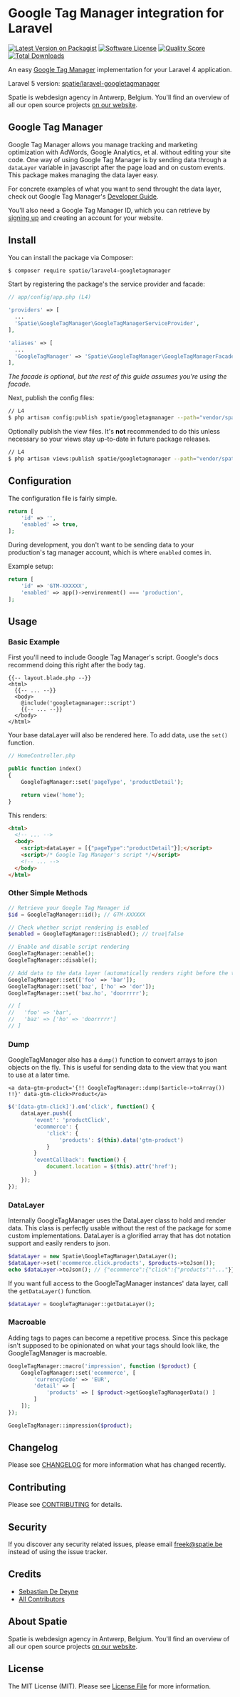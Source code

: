 # Google Tag Manager integration for Laravel

[![Latest Version on Packagist](https://img.shields.io/packagist/v/spatie/laravel4-googletagmanager.svg?style=flat-square)](https://packagist.org/packages/spatie/laravel4-googletagmanager)
[![Software License](https://img.shields.io/badge/license-MIT-brightgreen.svg?style=flat-square)](LICENSE.md)
[![Quality Score](https://img.shields.io/scrutinizer/g/spatie/laravel4-googletagmanager.svg?style=flat-square)](https://scrutinizer-ci.com/g/spatie/laravel4-googletagmanager)
[![Total Downloads](https://img.shields.io/packagist/dt/spatie/laravel4-googletagmanager.svg?style=flat-square)](https://packagist.org/packages/spatie/laravel4-googletagmanager)

An easy [Google Tag Manager](http://www.google.com/tagmanager/) implementation for your Laravel 4 application.

Laravel 5 version: [spatie/laravel-googletagmanager](https://github.com/spatie/laravel-googletagmanager)

Spatie is webdesign agency in Antwerp, Belgium. You'll find an overview of all our open source projects [on our website](https://spatie.be/opensource).

## Google Tag Manager

Google Tag Manager allows you manage tracking and marketing optimization with AdWords, Google Analytics, et al. without editing your site code. One way of using Google Tag Manager is by sending data through a `dataLayer` variable in javascript after the page load and on custom events. This package makes managing the data layer easy.

For concrete examples of what you want to send throught the data layer, check out Google Tag Manager's [Developer Guide](https://developers.google.com/tag-manager/devguide).

You'll also need a Google Tag Manager ID, which you can retrieve by [signing up](https://tagmanager.google.com/#/home) and creating an account for your website.

## Install

You can install the package via Composer:

```bash
$ composer require spatie/laravel4-googletagmanager
```

Start by registering the package's the service provider and facade:

```php
// app/config/app.php (L4)

'providers' => [
  ...
  'Spatie\GoogleTagManager\GoogleTagManagerServiceProvider',
],

'aliases' => [
  ...
  'GoogleTagManager' => 'Spatie\GoogleTagManager\GoogleTagManagerFacade',
],
```

*The facade is optional, but the rest of this guide assumes you're using the facade.*

Next, publish the config files:

```bash
// L4
$ php artisan config:publish spatie/googletagmanager --path="vendor/spatie/laravel4-googletagmanager/resources/config"
```

Optionally publish the view files. It's **not** recommended to do this unless necessary so your views stay up-to-date in future package releases.

```bash
// L4
$ php artisan views:publish spatie/googletagmanager --path="vendor/spatie/laravel4-googletagmanager/resources/views"
```

## Configuration

The configuration file is fairly simple.

```php
return [
    'id' => '',
    'enabled' => true,
];
```

During development, you don't want to be sending data to your production's tag manager account, which is where `enabled` comes in.

Example setup:

```php
return [
    'id' => 'GTM-XXXXXX',
    'enabled' => app()->environment() === 'production',
];
```

## Usage

### Basic Example

First you'll need to include Google Tag Manager's script. Google's docs recommend doing this right after the body tag.

```
{{-- layout.blade.php --}}
<html>
  {{-- ... --}}
  <body>
    @include('googletagmanager::script')
    {{-- ... --}}
  </body>
</html>
```

Your base dataLayer will also be rendered here. To add data, use the `set()` function. 

```php
// HomeController.php

public function index()
{
    GoogleTagManager::set('pageType', 'productDetail');

    return view('home');
}
```

This renders: 

```html
<html>
  <!-- ... -->
  <body>
    <script>dataLayer = [{"pageType":"productDetail"}];</script>
    <script>/* Google Tag Manager's script */</script>
    <!-- ... -->
  </body>
</html>
```

### Other Simple Methods

```php
// Retrieve your Google Tag Manager id
$id = GoogleTagManager::id(); // GTM-XXXXXX

// Check whether script rendering is enabled
$enabled = GoogleTagManager::isEnabled(); // true|false

// Enable and disable script rendering
GoogleTagManager::enable();
GoogleTagManager::disable();

// Add data to the data layer (automatically renders right before the tag manager script). Setting new values merges them with the previous ones. Set als supports dot notation.
GoogleTagManager::set(['foo' => 'bar']);
GoogleTagManager::set('baz', ['ho' => 'dor']);
GoogleTagManager::set('baz.ho', 'doorrrrr');

// [
//   'foo' => 'bar',
//   'baz' => ['ho' => 'doorrrrr']
// ]
```

### Dump

GoogleTagManager also has a `dump()` function to convert arrays to json objects on the fly. This is useful for sending data to the view that you want to use at a later time.

```
<a data-gtm-product='{!! GoogleTagManager::dump($article->toArray()) !!}' data-gtm-click>Product</a>
```

```js
$('[data-gtm-click]').on('click', function() {
    dataLayer.push({
        'event': 'productClick',
        'ecommerce': {
            'click': {
                'products': $(this).data('gtm-product')
            }
        }
        'eventCallback': function() {
            document.location = $(this).attr('href');
        }
    });
});
```

### DataLayer

Internally GoogleTagManager uses the DataLayer class to hold and render data. This class is perfectly usable without the rest of the package for some custom implementations. DataLayer is a glorified array that has dot notation support and easily renders to json.

```php
$dataLayer = new Spatie\GoogleTagManager\DataLayer();
$dataLayer->set('ecommerce.click.products', $products->toJson());
echo $dataLayer->toJson(); // {"ecommerce":{"click":{"products":"..."}}}
```

If you want full access to the GoogleTagManager instances' data layer, call the `getDataLayer()` function.

```php
$dataLayer = GoogleTagManager::getDataLayer();
```

### Macroable

Adding tags to pages can become a repetitive process. Since this package isn't supposed to be opinionated on what your tags should look like, the GoogleTagManager is macroable.

```php
GoogleTagManager::macro('impression', function ($product) {
    GoogleTagManager::set('ecommerce', [
        'currencyCode' => 'EUR',
        'detail' => [
            'products' => [ $product->getGoogleTagManagerData() ]
        ]
    ]);
});

GoogleTagManager::impression($product);
```

## Changelog

Please see [CHANGELOG](CHANGELOG.md) for more information what has changed recently.

## Contributing

Please see [CONTRIBUTING](CONTRIBUTING.md) for details.

## Security

If you discover any security related issues, please email freek@spatie.be instead of using the issue tracker.

## Credits

- [Sebastian De Deyne](https://github.com/sebastiandedeyne)
- [All Contributors](../../contributors)

## About Spatie
Spatie is webdesign agency in Antwerp, Belgium. You'll find an overview of all our open source projects [on our website](https://spatie.be/opensource).

## License

The MIT License (MIT). Please see [License File](LICENSE.md) for more information.
